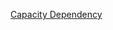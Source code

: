 [Capacity Dependency](https://raw.githubusercontent.com/threefoldfoundation/info_tokens/master/docs/faq/capacity_dependency.md ':include :type=markdown')